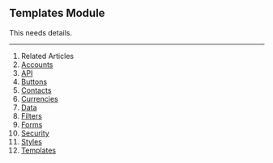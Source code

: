 ## Templates Module

This needs details.

---

1. Related Articles
2. [Accounts](../accounts/)
3. [API](../api/)
4. [Buttons](../buttons/)
5. [Contacts](../contacts/)
6. [Currencies](../currencies/)
7. [Data](../data/)
8. [Filters](../filters/)
9. [Forms](../forms/)
10. [Security](../security/)
11. [Styles](../styles/)
12. [Templates](../templates/)
